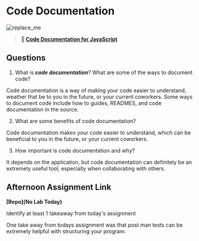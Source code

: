 # Code Documentation

![replace_me](https://codeworks.blob.core.windows.net/public/assets/img/illustrations/placeholder.svg)

> **📖 [Code Documentation for JavaScript](https://codeworksacademy.com/fs-student-guide/resources/wk7/02-JSDocs)**

## Questions

1. What is ***code documentation***? What are some of the ways to document code?

Code documentation is a way of making your code easier to understand, weather that be to you in the future, or your current coworkers. Some ways to document code include how to guides, READMES, and code documentation in the source.

2. What are some benefits of code documentation?

Code documentation makes your code easier to understand, which can be beneficial to you in the future, or your current coworkers.

3. How important is code documentation and why?

It depends on the application, but code documentation can definitely be an extremely useful tool, especially when collaborating with others.

## Afternoon Assignment Link

**[Repo](No Lab Today)**

Identify at least 1 takeaway from today's assignment

One take away from todays assignment was that post man tests can be extremely helpful with structuring your program.